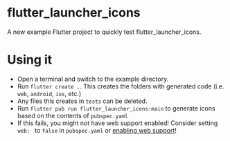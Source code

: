 # flutter_launcher_icons

A new example Flutter project to quickly test flutter_launcher_icons.

# Using it

 * Open a terminal and switch to the example directory.
 * Run `flutter create .`. This creates the folders with generated code (i.e. `web`, `android`, `ios`, etc.)
  * Any files this creates in `tests` can be deleted.
 * Run `flutter pub run flutter_launcher_icons:main` to generate icons based on the contents of `pubspec.yaml`
  * If this fails, you might not have web support enabled! 
    Consider setting `web: ` to `false` in `pubspec.yaml` or [enabling web support](https://flutter.dev/docs/get-started/web)!
